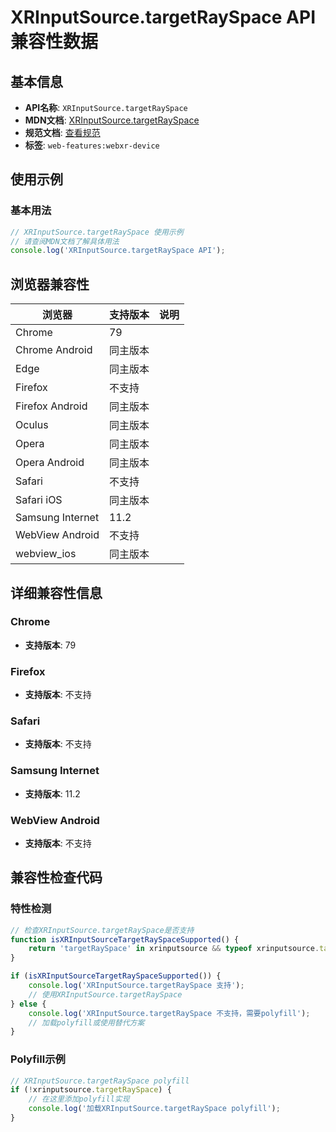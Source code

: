 # XRInputSource.targetRaySpace API 兼容性数据

## 基本信息

- **API名称**: `XRInputSource.targetRaySpace`
- **MDN文档**: [XRInputSource.targetRaySpace](https://developer.mozilla.org/docs/Web/API/XRInputSource/targetRaySpace)
- **规范文档**: [查看规范](https://immersive-web.github.io/webxr/#dom-xrinputsource-targetrayspace)
- **标签**: `web-features:webxr-device`

## 使用示例

### 基本用法

```javascript
// XRInputSource.targetRaySpace 使用示例
// 请查阅MDN文档了解具体用法
console.log('XRInputSource.targetRaySpace API');
```

## 浏览器兼容性

| 浏览器 | 支持版本 | 说明 |
|--------|----------|------|
| Chrome | 79 |  |
| Chrome Android | 同主版本 |  |
| Edge | 同主版本 |  |
| Firefox | 不支持 |  |
| Firefox Android | 同主版本 |  |
| Oculus | 同主版本 |  |
| Opera | 同主版本 |  |
| Opera Android | 同主版本 |  |
| Safari | 不支持 |  |
| Safari iOS | 同主版本 |  |
| Samsung Internet | 11.2 |  |
| WebView Android | 不支持 |  |
| webview_ios | 同主版本 |  |

## 详细兼容性信息

### Chrome

- **支持版本**: 79

### Firefox

- **支持版本**: 不支持

### Safari

- **支持版本**: 不支持

### Samsung Internet

- **支持版本**: 11.2

### WebView Android

- **支持版本**: 不支持

## 兼容性检查代码

### 特性检测

```javascript
// 检查XRInputSource.targetRaySpace是否支持
function isXRInputSourceTargetRaySpaceSupported() {
    return 'targetRaySpace' in xrinputsource && typeof xrinputsource.targetRaySpace === 'function';
}

if (isXRInputSourceTargetRaySpaceSupported()) {
    console.log('XRInputSource.targetRaySpace 支持');
    // 使用XRInputSource.targetRaySpace
} else {
    console.log('XRInputSource.targetRaySpace 不支持，需要polyfill');
    // 加载polyfill或使用替代方案
}
```

### Polyfill示例

```javascript
// XRInputSource.targetRaySpace polyfill
if (!xrinputsource.targetRaySpace) {
    // 在这里添加polyfill实现
    console.log('加载XRInputSource.targetRaySpace polyfill');
}
```

